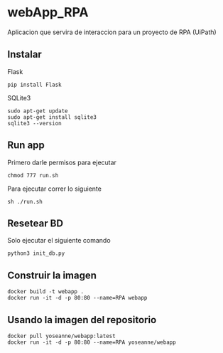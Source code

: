 # webApp_RPA
Aplicacion que servira de interaccion para un proyecto de RPA (UiPath)

## Instalar
Flask
    
    pip install Flask
    
SQLite3
    
    sudo apt-get update
    sudo apt-get install sqlite3
    sqlite3 --version
    
## Run app
 Primero darle permisos para ejecutar
 
    chmod 777 run.sh
    
 Para ejecutar correr lo siguiente
    
    sh ./run.sh
    
## Resetear BD
 Solo ejecutar el siguiente comando
 
    python3 init_db.py
    
## Construir la imagen

    docker build -t webapp .
    docker run -it -d -p 80:80 --name=RPA webapp
    
## Usando la imagen del repositorio
    
    docker pull yoseanne/webapp:latest
    docker run -it -d -p 80:80 --name=RPA yoseanne/webapp    
 